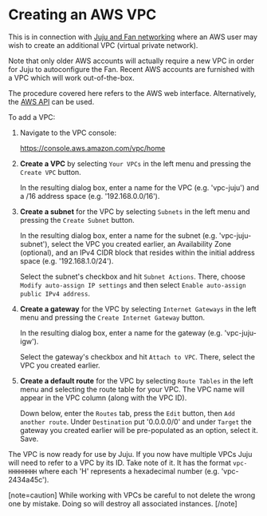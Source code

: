 # Creating an AWS VPC

This is in connection with [Juju and Fan networking][charms-fan] where an AWS
user may wish to create an additional VPC (virtual private network).

Note that only older AWS accounts will actually require a new VPC in order for
Juju to autoconfigure the Fan. Recent AWS accounts are furnished with a VPC
which will work out-of-the-box.

The procedure covered here refers to the AWS web interface. Alternatively, the
[AWS API][amazon-api-vpc] can be used.

To add a VPC:

 1. Navigate to the VPC console:

    https://console.aws.amazon.com/vpc/home

 1. **Create a VPC** by selecting `Your VPCs` in the left menu and pressing the
    `Create VPC` button.

    In the resulting dialog box, enter a name for the VPC (e.g. 'vpc-juju') and
    a /16 address space (e.g. '192.168.0.0/16').

 1. **Create a subnet** for the VPC by selecting `Subnets` in the left menu and
    pressing the `Create Subnet` button.

    In the resulting dialog box, enter a name for the subnet (e.g.
    'vpc-juju-subnet'), select the VPC you created earlier, an Availability
    Zone (optional), and an IPv4 CIDR block that resides within the initial
    address space (e.g. '192.168.1.0/24').

    Select the subnet's checkbox and hit `Subnet Actions`. There, choose
    `Modify auto-assign IP settings` and then select `Enable auto-assign public
    IPv4 address`.

 1. **Create a gateway** for the VPC by selecting `Internet Gateways` in the
    left menu and pressing the `Create Internet Gateway` button.

    In the resulting dialog box, enter a name for the gateway (e.g.
    'vpc-juju-igw').

    Select the gateway's checkbox and hit `Attach to VPC`. There, select the
    VPC you created earlier.

 1. **Create a default route** for the VPC by selecting `Route Tables` in the
    left menu and selecting the route table for your VPC. The VPC name will
    appear in the VPC column (along with the VPC ID).

    Down below, enter the `Routes` tab, press the `Edit` button, then
    `Add another route`. Under `Destination` put '0.0.0.0/0' and under `Target`
    the gateway you created earlier will be pre-populated as an option, select
    it.  Save.
    
The VPC is now ready for use by Juju. If you now have multiple VPCs Juju will
need to refer to a VPC by its ID. Take note of it. It has the format
`vpc-HHHHHHHH` where each 'H' represents a hexadecimal number (e.g.
'vpc-2434a45c').

[note=caution]
While working with VPCs be careful to not delete the wrong one by mistake.
Doing so will destroy all associated instances.
[/note]


<!-- LINKS -->

[amazon-api-vpc]: http://docs.aws.amazon.com/AWSEC2/latest/APIReference/API_CreateVpc.html
[charms-fan]: ./charms-fan.html
